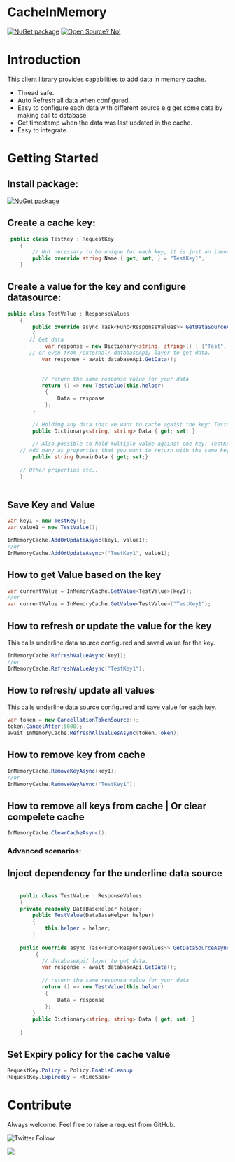 # CacheInMemory
[![NuGet package](https://img.shields.io/nuget/v/CacheInMemory.svg)](https://www.nuget.org/packages/CacheInMemory) 
[![Open Source? No!](https://badgen.net/badge/Open%20Source%20%3F/No%21/blue?icon=github)](https://github.com/ankitvarmait/ServerRoleAuth)

# Introduction 
This client library provides capabilities to add data in memory cache.
- Thread safe. 
- Auto Refresh all data when configured.
- Easy to configure each data with different source e.g get some data by making call to database.
- Get timestamp when the data was last updated in the cache.
- Easy to integrate.

# Getting Started
## Install package: 
[![NuGet package](https://img.shields.io/nuget/v/CacheInMemory.svg)](https://www.nuget.org/packages/CacheInMemory) 

## Create a cache key:

```cs
 public class TestKey : RequestKey
    {
        // Not necessary to be unique for each key, it is just an identifier.
        public override string Name { get; set; } = "TestKey1";	
    }
```
## Create a value for the key and configure datasource:

```cs
public class TestValue : ResponseValues
    {
        public override async Task<Func<ResponseValues>> GetDataSourceAsync(CancellationToken cancellationToken)
        {
	   // Get data
            var response = new Dictionary<string, string>() { {"Test", "Value"} } ; 
	   // or even from /external/ databaseApi/ layer to get data.
           var response = await databaseApi.GetData(); 
	   
          
           // return the same response value for your data
           return () => new TestValue(this.helper)
            {
                Data = response
            };
        }
        
        // Holding any data that we want to cache agaist the key: TestKey.
        public Dictionary<string, string> Data { get; set; }
        
        // Also possible to hold multiple value against one key: TestKey
	// Add many as properties that you want to return with the same key
        public string DomainData { get; set;}  
	
	// Other properties etc..
    }    
    
```
## Save Key and Value

```cs
var key1 = new TestKey();
var value1 = new TestValue();

InMemoryCache.AddOrUpdateAsync(key1, value1);
//or
InMemoryCache.AddOrUpdateAsync>("TestKey1", value1);
```
## How to get Value based on the key

```cs
var currentValue = InMemoryCache.GetValue<TestValue>(key1);
//or 
var currentValue = InMemoryCache.GetValue<TestValue>("TestKey1");
```

## How to refresh or update the value for the key
 This calls underline data source configured and saved value for the key.
 
```cs
InMemoryCache.RefreshValueAsync(key1);
//or
InMemoryCache.RefreshValueAsync("TestKey1");
```

## How to refresh/ update all values
 This calls underline data source configured and save value for each key.
 
```cs
var token = new CancellationTokenSource();
token.CancelAfter(5000);
await InMemoryCache.RefreshAllValuesAsync(token.Token);
```
## How to remove key from cache
 
```cs
InMemoryCache.RemoveKeyAsync(key1);
//or
InMemoryCache.RemoveKeyAsync("TestKey1");
```

## How to remove all keys from cache | Or clear compelete cache
 
```cs
InMemoryCache.ClearCacheAsync();
```

### Advanced scenarios: 
## Inject dependency for the underline data source
 
```cs

    public class TestValue : ResponseValues
    {
	private readonly DataBaseHelper helper;
        public TestValue(DataBaseHelper helper)
        {
            this.helper = helper;
        }       
        
	public override async Task<Func<ResponseValues>> GetDataSourceAsync(CancellationToken cancellationToken)
         {
           // databaseApi/ layer to get data.
           var response = await databaseApi.GetData();           
          
           // return the same response value for your data
           return () => new TestValue(this.helper)
            {
                Data = response
            };
        }
        public Dictionary<string, string> Data { get; set; }
        
    }

```
## Set Expiry policy for the cache value

```cs
RequestKey.Policy = Policy.EnableCleanup
RequestKey.ExpiredBy = <timeSpan>
```

# Contribute
Always welcome. Feel free to raise a request from GitHub.

![Twitter Follow](https://img.shields.io/twitter/follow/AnkitVarmait.svg?label=Follow%20@AnkitVarmait)

 <a href="https://www.linkedin.com/in/ankitvarma">
    <img src="https://img.shields.io/badge/linkedin-%230077B5.svg?&style=for-the-badge&logo=linkedin&logoColor=white" />
 </a>
